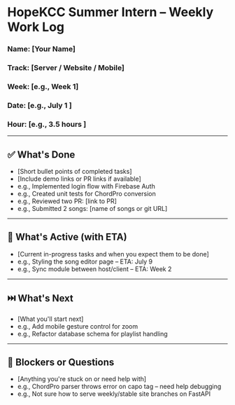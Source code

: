 # HopeKCC Summer Intern – Weekly Work Log

### Name: [Your Name]
### Track: [Server / Website / Mobile]
### Week: [e.g., Week 1]
### Date: [e.g., July 1 ]
### Hour: [e.g., 3.5 hours ]

---

## ✅ What's Done
- [Short bullet points of completed tasks]
- [Include demo links or PR links if available]
- e.g., Implemented login flow with Firebase Auth  
- e.g., Created unit tests for ChordPro conversion  
- e.g., Reviewed two PR: [link to PR]
- e.g., Submitted 2 songs: [name of songs or git URL]

---

## 🔄 What's Active (with ETA)
- [Current in-progress tasks and when you expect them to be done]
- e.g., Styling the song editor page – ETA: July 9  
- e.g., Sync module between host/client – ETA: Week 2  

---

## ⏭️ What's Next
- [What you'll start next]
- e.g., Add mobile gesture control for zoom  
- e.g., Refactor database schema for playlist handling  

---

## 🛑 Blockers or Questions
- [Anything you're stuck on or need help with]
- e.g., ChordPro parser throws error on capo tag – need help debugging  
- e.g., Not sure how to serve weekly/stable site branches on FastAPI


